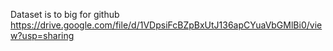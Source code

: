 Dataset is to big for github
https://drive.google.com/file/d/1VDpsiFcBZpBxUtJ136apCYuaVbGMlBi0/view?usp=sharing
